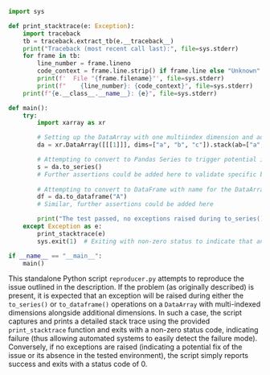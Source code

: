 ```python
import sys

def print_stacktrace(e: Exception):
    import traceback
    tb = traceback.extract_tb(e.__traceback__)
    print("Traceback (most recent call last):", file=sys.stderr)
    for frame in tb:
        line_number = frame.lineno
        code_context = frame.line.strip() if frame.line else "Unknown"
        print(f'  File "{frame.filename}"', file=sys.stderr)
        print(f"    {line_number}: {code_context}", file=sys.stderr)
    print(f"{e.__class__.__name__}: {e}", file=sys.stderr)

def main():
    try:
        import xarray as xr

        # Setting up the DataArray with one multiindex dimension and additional dimensions.
        da = xr.DataArray([[[1]]], dims=["a", "b", "c"]).stack(ab=["a", "b"])

        # Attempting to convert to Pandas Series to trigger potential issue
        s = da.to_series()
        # Further assertions could be added here to validate specific behaviors
        
        # Attempting to convert to DataFrame with name for the DataArray as column 'A'
        df = da.to_dataframe("A")
        # Similar, further assertions could be added here

        print("The test passed, no exceptions raised during to_series() or to_dataframe() operations.")
    except Exception as e:
        print_stacktrace(e)
        sys.exit(1)  # Exiting with non-zero status to indicate that an exception/error has occurred.

if __name__ == "__main__":
    main()
```
This standalone Python script `reproducer.py` attempts to reproduce the issue outlined in the description. If the problem (as originally described) is present, it is expected that an exception will be raised during either the `to_series()` or `to_dataframe()` operations on a `DataArray` with multi-indexed dimensions alongside additional dimensions. In such a case, the script captures and prints a detailed stack trace using the provided `print_stacktrace` function and exits with a non-zero status code, indicating failure (thus allowing automated systems to easily detect the failure mode). Conversely, if no exceptions are raised (indicating a potential fix of the issue or its absence in the tested environment), the script simply reports success and exits with a status code of 0.